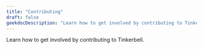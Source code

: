```yaml
---
title: "Contributing"
draft: false
geekdocDescription: "Learn how to get involved by contributing to Tinkerbell."
---
```


Learn how to get involved by contributing to Tinkerbell.
